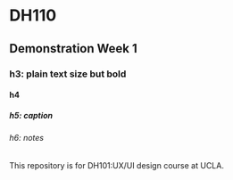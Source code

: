 # DH110

## Demonstration Week 1

### h3: plain text size but bold

#### h4

##### h5: caption

###### h6: notes

This repository is for DH101:UX/UI design course at UCLA.

